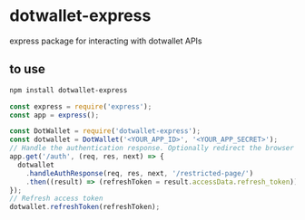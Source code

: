 # dotwallet-express

express package for interacting with dotwallet APIs

## to use

```bash
npm install dotwallet-express
```

```js
const express = require('express');
const app = express();

const DotWallet = require('dotwallet-express');
const dotwallet = DotWallet('<YOUR_APP_ID>', '<YOUR_APP_SECRET>');
// Handle the authentication response. Optionally redirect the browser to '/restricted-page'. Optionally pull out the user data and access tokens.
app.get('/auth', (req, res, next) => {
  dotwallet
    .handleAuthResponse(req, res, next, '/restricted-page/')
    .then((result) => (refreshToken = result.accessData.refresh_token));
});
// Refresh access token
dotwallet.refreshToken(refreshToken);
```
